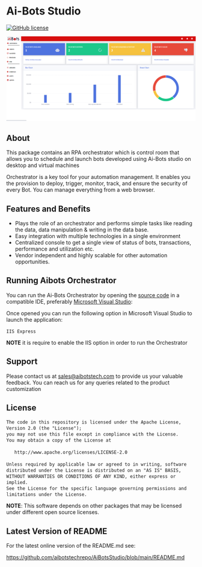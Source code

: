 
# Ai-Bots Studio
[![GitHub license](https://img.shields.io/badge/license-Apache--2.0-blue.svg)](https://raw.githubusercontent.com/tesseract-ocr/tesseract/master/LICENSE)

![screenshot](./imgs/orchestrator.PNG)

## About

This package contains an RPA orchestrator which is control room that allows you to schedule and launch bots developed using Ai-Bots studio on desktop and virtual machines

Orchestrator is a key tool for your automation management. It enables you the provision to  deploy, trigger, monitor, track, and ensure the security of every Bot. You can manage everything from a web browser. 


## Features and Benefits

- Plays the role of an orchestrator and performs simple tasks like reading the data, data manipulation & writing in the data base.
- Easy integration with multiple technologies in a single environment
- Centralized console to get a single view of status of bots, transactions, performance and utilization etc.
- Vendor independent and highly scalable for other automation opportunities. 

## Running Aibots Orchestrator

You can run the Ai-Bots Orchestrator by opening the [source code](https://github.com/aibotstechrepo/AiBotsOrchestrator) in a compatible IDE, preferably [Microsoft Visual Studio](https://visualstudio.microsoft.com/downloads/):

Once opened you can run the following option in Microsoft Visual Studio to launch the application:

    IIS Express

**NOTE** it is require to enable the IIS option in order to run the Orchestrator

## Support

Please contact us at sales@aibotstech.com to provide us your valuable feedback. You can reach us for any queries related to the product customization


## License

    The code in this repository is licensed under the Apache License, Version 2.0 (the "License");
    you may not use this file except in compliance with the License.
    You may obtain a copy of the License at

       http://www.apache.org/licenses/LICENSE-2.0

    Unless required by applicable law or agreed to in writing, software
    distributed under the License is distributed on an "AS IS" BASIS,
    WITHOUT WARRANTIES OR CONDITIONS OF ANY KIND, either express or implied.
    See the License for the specific language governing permissions and
    limitations under the License.

**NOTE**: This software depends on other packages that may be licensed under different open source licenses.


## Latest Version of README

For the latest online version of the README.md see:

https://github.com/aibotstechrepo/AiBotsStudio/blob/main/README.md

